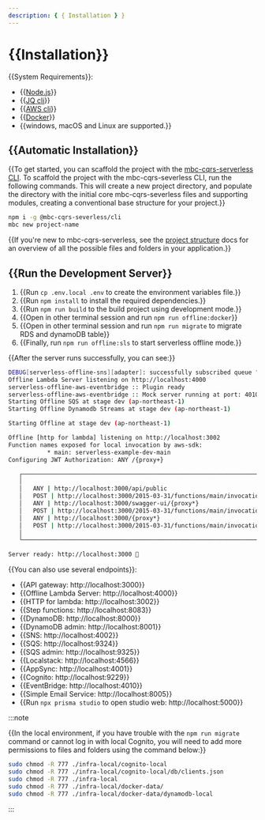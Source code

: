 ```yaml
---
description: { { Installation } }
---
```


# {{Installation}}

{{System Requirements}}:

- {{[Node.js](https://nodejs.org/en/download/package-manager)}}
- {{[JQ cli](https://jqlang.github.io/jq/download/)}}
- {{[AWS cli](https://docs.aws.amazon.com/cli/latest/userguide/getting-started-install.html)}}
- {{[Docker](https://docs.docker.com/engine/install/)}}
- {{windows, macOS and Linux are supported.}}

## {{Automatic Installation}}

{{To get started, you can scaffold the project with the [mbc-cqrs-serverless CLI](./cli.md). To scaffold the project with the mbc-cqrs-severless CLI, run the following commands. This will create a new project directory, and populate the directory with the initial core mbc-cqrs-severless files and supporting modules, creating a conventional base structure for your project.}}

```bash
npm i -g @mbc-cqrs-severless/cli
mbc new project-name
```

{{If you're new to mbc-cqrs-serverless, see the [project structure](./project-structure.md) docs for an overview of all the possible files and folders in your application.}}

## {{Run the Development Server}}

1. {{Run `cp .env.local .env` to create the environment variables file.}}
2. {{Run `npm install` to install the required dependencies.}}
3. {{Run `npm run build` to the build project using development mode.}}
4. {{Open in other terminal session and run `npm run offline:docker`}}
5. {{Open in other terminal session and run `npm run migrate` to migrate RDS and dynamoDB table}}
6. {{Finally, run `npm run offline:sls` to start serverless offline mode.}}

{{After the server runs successfully, you can see:}}

```bash
DEBUG[serverless-offline-sns][adapter]: successfully subscribed queue "http://localhost:9324/101010101010/notification-queue" to topic: "arn:aws:sns:ap-northeast-1:101010101010:MySnsTopic"
Offline Lambda Server listening on http://localhost:4000
serverless-offline-aws-eventbridge :: Plugin ready
serverless-offline-aws-eventbridge :: Mock server running at port: 4010
Starting Offline SQS at stage dev (ap-northeast-1)
Starting Offline Dynamodb Streams at stage dev (ap-northeast-1)

Starting Offline at stage dev (ap-northeast-1)

Offline [http for lambda] listening on http://localhost:3002
Function names exposed for local invocation by aws-sdk:
           * main: serverless-example-dev-main
Configuring JWT Authorization: ANY /{proxy+}

   ┌────────────────────────────────────────────────────────────────────────┐
   │                                                                        │
   │   ANY | http://localhost:3000/api/public                               │
   │   POST | http://localhost:3000/2015-03-31/functions/main/invocations   │
   │   ANY | http://localhost:3000/swagger-ui/{proxy*}                      │
   │   POST | http://localhost:3000/2015-03-31/functions/main/invocations   │
   │   ANY | http://localhost:3000/{proxy*}                                 │
   │   POST | http://localhost:3000/2015-03-31/functions/main/invocations   │
   │                                                                        │
   └────────────────────────────────────────────────────────────────────────┘

Server ready: http://localhost:3000 🚀
```

{{You can also use several endpoints}}:

- {{API gateway: http://localhost:3000}}
- {{Offline Lambda Server: http://localhost:4000}}
- {{HTTP for lambda: http://localhost:3002}}
- {{Step functions: http://localhost:8083}}
- {{DynamoDB: http://localhost:8000}}
- {{DynamoDB admin: http://localhost:8001}}
- {{SNS: http://localhost:4002}}
- {{SQS: http://localhost:9324}}
- {{SQS admin: http://localhost:9325}}
- {{Localstack: http://localhost:4566}}
- {{AppSync: http://localhost:4001}}
- {{Cognito: http://localhost:9229}}
- {{EventBridge: http://localhost:4010}}
- {{Simple Email Service: http://localhost:8005}}
- {{Run `npx prisma studio` to open studio web: http://localhost:5000}}

:::note

{{In the local environment, if you have trouble with the `npm run migrate` command or cannot log in with local Cognito, you will need to add more permissions to files and folders using the command below:}}

```bash
sudo chmod -R 777 ./infra-local/cognito-local
sudo chmod -R 777 ./infra-local/cognito-local/db/clients.json
sudo chmod -R 777 ./infra-local
sudo chmod -R 777 ./infra-local/docker-data/
sudo chmod -R 777 ./infra-local/docker-data/dynamodb-local
```

:::